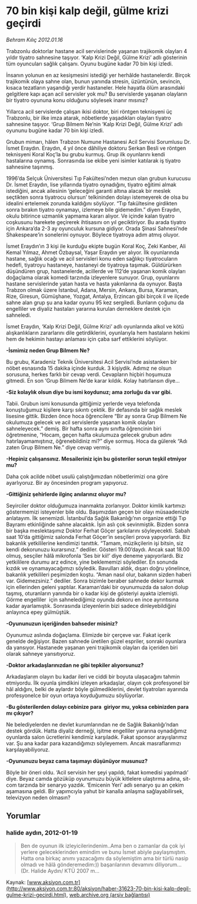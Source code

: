 # 70 bin kişi kalp değil, gülme krizi geçirdi

*Behram Kılıç 2012.01.16*

<font class="agenda2NewsSpot">
 Trabzonlu doktorlar hastane acil servislerinde yaşanan trajikomik olayları 4 yıldır tiyatro sahnesine taşıyor. ‘Kalp Krizi Değil, Gülme Krizi’ adlı gösterinin tüm oyuncuları sağlık çalışanı. Oyunu bugüne kadar 70 bin kişi izledi.
</font>
<font class="newsDetail">
 <p>
  İnsanın yolunun en az kesişmesini istediği yer herhâlde hastanelerdir. Birçok trajikomik olaya sahne olan, bunun yanında stresin, üzüntünün, sevincin, kısaca tezatların yaşandığı yerdir hastaneler. Hele hayatla ölüm arasındaki gelgitlere kapı açan acil servisler yok mu? Bu servislerde yaşanan olayların bir tiyatro oyununa konu olduğunu söylesek inanır mısınız?
 </p>
 <p>
  Yıllarca acil servislerde çalışan ikisi doktor, biri röntgen teknisyeni üç Trabzonlu, bir ilke imza atarak, nöbetlerde yaşadıkları olayları tiyatro sahnesine taşıyor. ‘Grup Bilmem Ne’nin ‘Kalp Krizi Değil, Gülme Krizi’ adlı oyununu bugüne kadar 70 bin kişi izledi.
 </p>
 <p>
  Grubun mimarı, hâlen Trabzon Numune Hastanesi Acil Servisi Sorumlusu Dr. İsmet Eraydın. Eraydın, 4 yıl önce dâhiliye doktoru Serkan Besli ve röntgen teknisyeni Koral Koç’la bu grubu kurmuş. Grup ilk oyunlarını kendi hastalarına oynamış. Sonrasında ise ekibe yeni isimler katılarak iş tiyatro sahnesine taşınmış.
 </p>
 <p>
  1996’da Selçuk Üniversitesi Tıp Fakültesi’nden mezun olan grubun kurucusu Dr. İsmet Eraydın, lise yıllarında tiyatro oynadığını, tiyatro eğitimi almak istediğini, ancak ailesinin ‘geleceğini garanti altına alacak bir meslek seçtikten sonra tiyatrocu olursun’ telkininden dolayı istemeyerek de olsa bu idealini ertelemek zorunda kaldığını söylüyor. “Tıp fakültesine girdikten sonra bırakın tiyatro oynamayı, izlemeye bile gidemedim.” diyen Eraydın, okulu bitirince uzmanlık yapmama kararı alıyor. Ve içinde kalan tiyatro coşkusunu harekete geçirerek ihtisasını on yıl geciktiriyor. Bu arada tiyatro için Ankara’da 2-3 ay oyunculuk kursuna gidiyor. Orada Şinasi Sahnesi’nde Shakespeare’in sonelerini oynuyor. Böylece tiyatroya adım atmış oluyor.
 </p>
 <p>
  İsmet Eraydın’ın 3 kişi ile kurduğu ekipte bugün Koral Koç, Zeki Kanber, Ali Kemal Yılmaz, Ahmet Özbaysal, Yaşar Eraydın yer alıyor. İlk oyunlarında hastane, sağlık ocağı ve acil servisleri konu eden sağlıkçı tiyatrocuların hedefi, tiyatroyu hastaneye, hastaneyi de tiyatroya taşımak. Güldürürken düşündüren grup, hastanelerde, acillerde ve 112’de yaşanan komik olayları doğaçlama olarak komedi tarzında izleyenlere sunuyor. Grup, oyunlarını hastane servislerinde yatan hasta ve hasta yakınlarına da oynuyor. Başta Trabzon olmak üzere İstanbul, Adana, Mersin, Ankara, Bursa, Karaman, Rize, Giresun, Gümüşhane, Yozgat, Antalya, Erzincan gibi birçok il ve ilçede sahne alan grup şu ana kadar oyunu 95 kez sergiledi. Bunların çoğunu da engelliler ve diyaliz hastaları yararına kurulan derneklere destek için sahneledi.
 </p>
 <p>
  İsmet Eraydın, ‘Kalp Krizi Değil, Gülme Krizi’ adlı oyunlarında alkol ve kötü alışkanlıkların zararlarını dile getirdiklerini, oyunlarıyla hem hastaların hekimi hem de hekimin hastayı anlaması için çaba sarf ettiklerini söylüyor.
 </p>
 <p>
  <strong>
   -İsmimiz neden Grup Bilmem Ne?
  </strong>
 </p>
 <p>
  Bu grubu, Karadeniz Teknik Üniversitesi Acil Servisi’nde asistanken bir nöbet esnasında 15 dakika içinde kurduk. 3 kişiydik. Adımız ne olsun sorusuna, herkes farklı bir cevap verdi. Cevapların hiçbiri hoşumuza gitmedi. En son ‘Grup Bilmem Ne’de karar kıldık. Kolay hatırlansın diye…
 </p>
 <p>
  <strong>
   -Siz kolaylık olsun diye bu ismi koydunuz; ama zorluğu da var gibi.
  </strong>
 </p>
 <p>
  Tabii. Grubun ismi konusunda gittiğimiz yerlerde veya telefonda konuştuğumuz kişilere karşı sıkıntı çektik. Bir defasında bir sağlık meslek lisesine gittik. Bizden önce hoca öğrencilere “Bir ay sonra Grup Bilmem Ne okulumuza gelecek ve acil servislerde yaşanan komik olayları sahneleyecek.” demiş. Bir hafta sonra aynı sınıfta öğrencinin biri öğretmenine, “Hocam, geçen hafta okulumuza gelecek grubun adını hatırlayamamıştınız, öğrenebildiniz mi?” diye sormuş. Hoca da gülerek “Adı zaten Grup Bilmem Ne.” diye cevap vermiş.
 </p>
 <p>
  <strong>
   -Hepiniz çalışansınız. Mesaileriniz için bu gösteriler sorun teşkil etmiyor mu?
  </strong>
 </p>
 <p>
  Daha çok acilde nöbet usulü çalıştığımızdan nöbetlerimizi ona göre ayarlıyoruz. Bir ay öncesinden program yapıyoruz.
 </p>
 <p>
  <strong>
   -Gittiğiniz şehirlerde ilginç anılarınız oluyor mu?
  </strong>
 </p>
 <p>
  Seyirciler doktor olduğumuza inanmakta zorlanıyor. Doktor kimlik kartımızı göstermemizi isteyenler bile oldu. Başımızdan geçen bir olayı müsaadenizle anlatayım. İlk senemizdi. İstanbul’da Sağlık Bakanlığı’nın organize ettiği Tıp Bayramı etkinliğinde sahne alacaktık. İşin aslı çok sevinmiştik. Bizden sonra bir başka meslektaşımız Doktor Ferhat Göçer şarkılarını söyleyecekti. Sabah saat 10’da gittiğimiz salonda Ferhat Göçer’in sesçileri prova yapıyorlardı. Biz bakanlık yetkililerine kendimizi tanıttık. “Tamam, müzikçilerin işi bitsin, siz kendi dekorunuzu kurarsınız.” dediler. Gösteri 19.00’daydı. Ancak saat 18.00 olmuş, sesçiler hâlâ mikrofonla ‘Ses bir kii!’ diye deneme yapıyorlardı. Biz yetkililere durumu arz edince, yine beklememizi söylediler. En sonunda kızdık ve oynamayacağımızı söyledik. Bavulları aldık, dışarı doğru yönelince, bakanlık yetkilileri peşimizden koştu. “Aman nasıl olur, bakanın sizden haberi var. Gidemezsiniz.” dediler. Sonra bizimle beraber sahnede dekor kurmak için ellerinden geleni yaptılar. Karaman’daki bir oyunumuzda da salon dolup taşmış, oturanların yanında bir o kadar kişi de gösteriyi ayakta izlemişti. Görme engelliler  için sahnelediğimiz oyunda dekoru en ince ayrıntısına kadar ayarlamıştık. Sonrasında izleyenlerin bizi sadece dinleyebildiğini anlayınca epey gülmüştük.
 </p>
 <p>
  <strong>
   -Oyununuzun içeriğinden bahseder misiniz?
  </strong>
 </p>
 <p>
  Oyunumuz aslında doğaçlama. Elimizde bir çerçeve var. Fakat içerik genelde değişiyor. Bazen sahnede üretilen güzel espriler, sonraki oyunlara da yansıyor. Hastanede yaşanan yeni trajikomik olayları da içeriden biri olarak sahneye yansıtıyoruz.
 </p>
 <p>
  <strong>
   -Doktor arkadaşlarınızdan ne gibi tepkiler alıyorsunuz?
  </strong>
 </p>
 <p>
  Arkadaşlarım olayın bu kadar ileri ve ciddi bir boyuta ulaşacağını tahmin etmiyordu. İlk oyunla şimdikini izleyen arkadaşlar, olayın çok profesyonel bir hâl aldığını, belki de aylardır böyle gülmediklerini, devlet tiyatroları ayarında profesyonelce bir oyun ortaya koyduğumuzu söylüyorlar.
 </p>
 <p>
  <strong>
   -Bu gösterilerden dolayı cebinize para  giriyor mu, yoksa cebinizden para mı çıkıyor?
  </strong>
 </p>
 <p>
  Ne belediyelerden ne devlet kurumlarından ne de Sağlık Bakanlığı’ndan destek gördük. Hatta diyaliz derneği, işitme engelliler yararına oynadığımız oyunlarda salon ücretlerini kendimiz karşıladık. Fakat sponsor arayışlarımız var. Şu ana kadar para kazandığımızı söyleyemem. Ancak masraflarımızı karşılayabiliyoruz.
 </p>
 <p>
  <strong>
   -Oyununuzu beyaz cama taşımayı düşünüyor musunuz?
  </strong>
 </p>
 <p>
  Böyle bir öneri oldu. ‘Acil servisin her şeyi yapıldı, fakat komedisi yapılmadı’ diye. Beyaz camda gözüküp oyunumuzu büyük kitlelere ulaştırma adına, sit-com tarzında bir senaryo yazdık. ‘Emicenin Yeri’ adlı senaryo şu an çekim aşamasına geldi. Bir yapımcıyla yahut bir kanalla anlaşma sağlayabilirsek, televizyon neden olmasın?
 </p>
 <p>
 </p>
</font>

## Yorumlar

### halide aydın, 2012-01-19
> Ben de oyunun ilk izleyicilerindenim..Ama ben o zamanlar da çok iyi yerlere geleceklerinden emindim ve bunu İsmet abiyle paylaşmıştım. Hatta ona birkaç anımı yazacağımı da söylemiştim ama bir türlü nasip olmadı ve hâlâ gönderemedim:)) başarılarının devamını diliyorum... (Dr. Halide Aydın/ KTÜ 2007 m...

Kaynak: [www.aksiyon.com.tr](http://www.aksiyon.com.tr:80/aksiyon/haber-31623-70-bin-kisi-kalp-degil-gulme-krizi-gecirdi.html), [web.archive.org (arşiv bağlantısı)](http://web.archive.org/web/20120123111111/http://www.aksiyon.com.tr:80/aksiyon/haber-31623-70-bin-kisi-kalp-degil-gulme-krizi-gecirdi.html)
